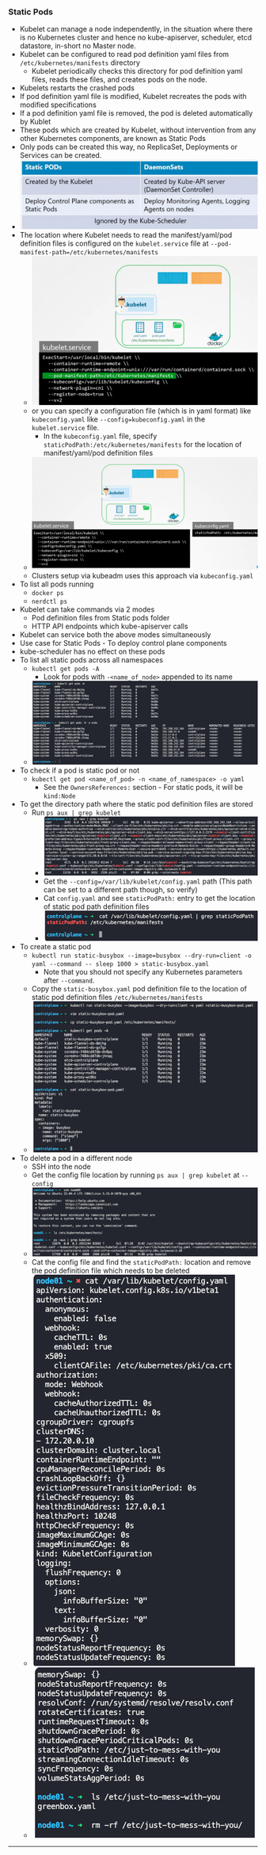 
### Static Pods

- Kubelet can manage a node independently, in the situation where there is no Kubernetes cluster and hence no kube-apiserver, scheduler, etcd datastore, in-short no Master node.
- Kubelet can be configured to read pod definition yaml files from `/etc/kubernetes/manifests` directory
	- Kubelet periodically checks this directory for pod definition yaml files, reads these files, and creates pods on the node.
- Kubelets restarts the crashed pods
- If pod definition yaml file is modified, Kubelet recreates the pods with modified specifications
- If a pod definition yaml file is removed, the pod is deleted automatically by Kublet
- These pods which are created by Kubelet, without intervention from any other Kubernetes components, are known as Static Pods
- Only pods can be created this way, no ReplicaSet, Deployments or Services can be created.
- ![staticpodvsdaemonset.png](Attachments/staticpodvsdaemonset.png)
- The location where Kubelet needs to read the manifest/yaml/pod definition files is configured on the `kubelet.service` file at `--pod-manifest-path=/etc/kubernetes/manifests`
	- ![staticpodsconfig-1.png](Attachments/staticpodsconfig-1.png)
	- or you can specify a configuration file (which is in yaml format) like `kubeconfig.yaml` like `--config=kubeconfig.yaml` in the `kubelet.service` file.
		- In the `kubeconfig.yaml` file, specify `staticPodPath:/etc/kubernetes/manifests` for the location of manifest/yaml/pod definition files
	- ![staticpodsconfig-2.png](Attachments/staticpodsconfig-2.png)
	- Clusters setup via kubeadm uses this approach via `kubeconfig.yaml`
- To list all pods running 
	- `docker ps`
	- `nerdctl ps`
- Kubelet can take commands via 2 modes
	- Pod definition files from Static pods folder
	- HTTP API endpoints which kube-apiserver calls
- Kubelet can service both the above modes simultaneously
- Use case for Static Pods - To deploy control plane components
- kube-scheduler has no effect on these pods
- To list all static pods across all namespaces
	- `kubectl get pods -A`
		- Look for pods with `-<name_of_node>` appended to its name
	- ![kubectlgetpodsstaticpods.png](Attachments/kubectlgetpodsstaticpods.png)
- To check if a pod is static pod or not
	- `kubectl get pod <name_of_pod> -n <name_of_namespace> -o yaml`
		- See the `OwnersReferences:` section - For static pods, it will be `kind:Node`
- To get the directory path where the static pod definition files are stored
	- Run `ps aux | grep kubelet`
		- ![staticpoddefnfilepath-1.png](Attachments/staticpoddefnfilepath-1.png)
		- Get the `--config=/var/lib/kubelet/config.yaml` path (This path can be set to a different path though, so verify)
		- Cat `config.yaml` and see `staticPodPath:` entry to get the location of static pod path definition files
		- ![staticpoddefnfilepath-2.png](Attachments/staticpoddefnfilepath-2.png)
- To create a static pod
	- `kubectl run static-busybox --image=busybox --dry-run=client -o yaml --command -- sleep 1000 > static-busybox.yaml`
		- Note that you should not specify any Kubernetes parameters after `--command`.
	- Copy the `static-busybox.yaml` pod definition file to the location of static pod definition files `/etc/kubernetes/manifests`
	- ![staticpodcreate.png](Attachments/staticpodcreate.png)
- To delete a pod in a different node
	- SSH into the node
	- Get the config file location by running `ps aux | grep kubelet` at `--config`
	- ![deletestaticpod-1.png](Attachments/deletestaticpod-1.png)
	- Cat the config file and find the `staticPodPath:` location and remove the pod definition file which needs to be deleted
	- ![deletestaticpod-2.png](Attachments/deletestaticpod-2.png)
	- ![deletestaticpod-3.png](Attachments/deletestaticpod-3.png)



---
